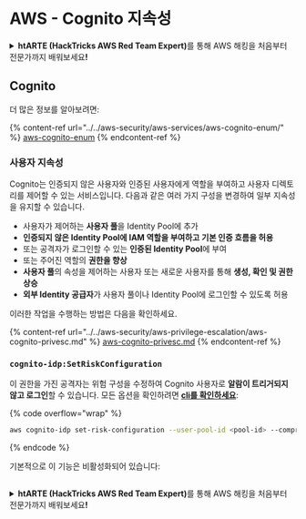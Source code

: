 # AWS - Cognito 지속성

<details>

<summary><strong>htARTE (HackTricks AWS Red Team Expert)</strong>를 통해 AWS 해킹을 처음부터 전문가까지 배워보세요<strong>!</strong></summary>

HackTricks를 지원하는 다른 방법:

* 회사를 **HackTricks에서 광고하거나 HackTricks를 PDF로 다운로드**하려면 [**SUBSCRIPTION PLANS**](https://github.com/sponsors/carlospolop)를 확인하세요!
* [**공식 PEASS & HackTricks 상품**](https://peass.creator-spring.com)을 구매하세요.
* [**The PEASS Family**](https://opensea.io/collection/the-peass-family)를 발견하세요. 독점적인 [**NFTs**](https://opensea.io/collection/the-peass-family) 컬렉션입니다.
* 💬 [**Discord 그룹**](https://discord.gg/hRep4RUj7f) 또는 [**텔레그램 그룹**](https://t.me/peass)에 **참여**하거나 **Twitter** 🐦 [**@hacktricks_live**](https://twitter.com/hacktricks_live)**를** **팔로우**하세요.
* **HackTricks**와 [**HackTricks Cloud**](https://github.com/carlospolop/hacktricks-cloud) github 저장소에 PR을 제출하여 해킹 기법을 공유하세요.

</details>

## Cognito

더 많은 정보를 알아보려면:

{% content-ref url="../../aws-security/aws-services/aws-cognito-enum/" %}
[aws-cognito-enum](../../aws-security/aws-services/aws-cognito-enum/)
{% endcontent-ref %}

### 사용자 지속성

Cognito는 인증되지 않은 사용자와 인증된 사용자에게 역할을 부여하고 사용자 디렉토리를 제어할 수 있는 서비스입니다. 다음과 같은 여러 가지 구성을 변경하여 일부 지속성을 유지할 수 있습니다.

* 사용자가 제어하는 **사용자 풀**을 Identity Pool에 추가
* **인증되지 않은 Identity Pool에 IAM 역할을 부여하고 기본 인증 흐름을 허용**
* 또는 공격자가 로그인할 수 있는 **인증된 Identity Pool**에 부여
* 또는 주어진 역할의 **권한을 향상**
* **사용자 풀**의 속성을 제어하는 사용자 또는 새로운 사용자를 통해 **생성, 확인 및 권한 상승**
* **외부 Identity 공급자**가 사용자 풀이나 Identity Pool에 로그인할 수 있도록 허용

이러한 작업을 수행하는 방법은 다음을 확인하세요.

{% content-ref url="../../aws-security/aws-privilege-escalation/aws-cognito-privesc.md" %}
[aws-cognito-privesc.md](../../aws-security/aws-privilege-escalation/aws-cognito-privesc.md)
{% endcontent-ref %}

### `cognito-idp:SetRiskConfiguration`

이 권한을 가진 공격자는 위험 구성을 수정하여 Cognito 사용자로 **알람이 트리거되지 않고 로그인**할 수 있습니다. 모든 옵션을 확인하려면 [**cli를 확인하세요**](https://docs.aws.amazon.com/cli/latest/reference/cognito-idp/set-risk-configuration.html):

{% code overflow="wrap" %}
```bash
aws cognito-idp set-risk-configuration --user-pool-id <pool-id> --compromised-credentials-risk-configuration EventFilter=SIGN_UP,Actions={EventAction=NO_ACTION}
```
{% endcode %}

기본적으로 이 기능은 비활성화되어 있습니다:

<figure><img src="https://lh6.googleusercontent.com/EOiM0EVuEgZDfW3rOJHLQjd09-KmvraCMssjZYpY9sVha6NcxwUjStrLbZxAT3D3j9y08kd5oobvW8a2fLUVROyhkHaB1OPhd7X6gJW3AEQtlZM62q41uYJjTY1EJ0iQg6Orr1O7yZ798EpIJ87og4Tbzw=s2048" alt=""><figcaption></figcaption></figure>

<details>

<summary><strong>htARTE (HackTricks AWS Red Team Expert)</strong>를 통해 AWS 해킹을 처음부터 전문가까지 배워보세요<strong>!</strong></summary>

HackTricks를 지원하는 다른 방법:

* **회사를 HackTricks에서 광고하거나 HackTricks를 PDF로 다운로드**하려면 [**SUBSCRIPTION PLANS**](https://github.com/sponsors/carlospolop)를 확인하세요!
* [**공식 PEASS & HackTricks 스웨그**](https://peass.creator-spring.com)를 얻으세요.
* [**The PEASS Family**](https://opensea.io/collection/the-peass-family)를 발견하세요. 독점적인 [**NFTs**](https://opensea.io/collection/the-peass-family) 컬렉션입니다.
* 💬 [**Discord 그룹**](https://discord.gg/hRep4RUj7f) 또는 [**텔레그램 그룹**](https://t.me/peass)에 **참여**하거나 **Twitter** 🐦 [**@hacktricks_live**](https://twitter.com/hacktricks_live)를 **팔로우**하세요.
* **HackTricks**와 [**HackTricks Cloud**](https://github.com/carlospolop/hacktricks-cloud) github 저장소에 PR을 제출하여 여러분의 해킹 기법을 공유하세요.

</details>
